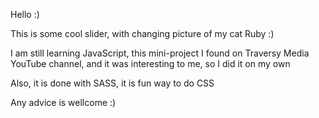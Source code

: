 Hello :)

This is some cool slider, with changing picture of my cat Ruby :)

I am still learning JavaScript, this mini-project I found on Traversy Media YouTube channel, and it was interesting to me, so I did it on my own

Also, it is done with SASS, it is fun way to do CSS

Any advice is wellcome :)